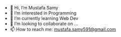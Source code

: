 - 👋 Hi, I’m Mustafa Samy
- 👀 I’m interested in Programming
- 🌱 I’m currently learning Web Dev
- 💞️ I’m looking to collaborate on ...
- 📫 How to reach me: mustafa.samy591@gmail.com

<!---
MustafaHSamy/MustafaHSamy is a ✨ special ✨ repository because its `README.md` (this file) appears on your GitHub profile.
You can click the Preview link to take a look at your changes.
--->
